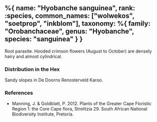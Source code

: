 %{
    name: "Hyobanche sanguinea",
    rank: :species,
    common_names: ["wolwekos", "soetprop", "inkblom"],
    taxonomy: %{
        family: "Orobanchaceae",
        genus: "Hyobanche",
        species: "sanguinea"
    }
}
---

Root parasite. Hooded crimson flowers (August to October) are densely hairy and almost cylindrical.

<!-- read more -->

### Distribution in the Hex

Sandy slopes in De Doorns Renosterveld Karoo.

### References

* Manning, J. & Goldblatt, P. 2012. Plants of the Greater Cape Floristic Region 1: the Core Cape flora, Strelitzia 29. South African National Biodiversity Institute, Pretoria.